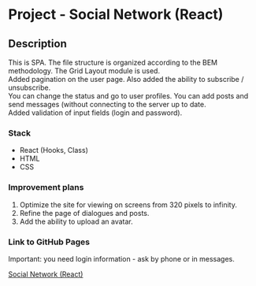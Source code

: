 # Project - Social Network (React)

## Description

This is SPA. The file structure is organized according to the BEM methodology. The Grid Layout module is used.  
Added pagination on the user page. Also added the ability to subscribe / unsubscribe.  
You can change the status and go to user profiles. You can add posts and send messages (without connecting to the server up to date.   
Added validation of input fields (login and password).  

### Stack

* React (Hooks, Class)
* HTML
* CSS

### Improvement plans

1. Optimize the site for viewing on screens from 320 pixels to infinity. 
2. Refine the page of dialogues and posts.
3. Add the ability to upload an avatar.

### Link to GitHub Pages

Important: you need login information - ask by phone or in messages.

[Social Network (React)](https://zvmarina.github.io/social-network-react/#/users)